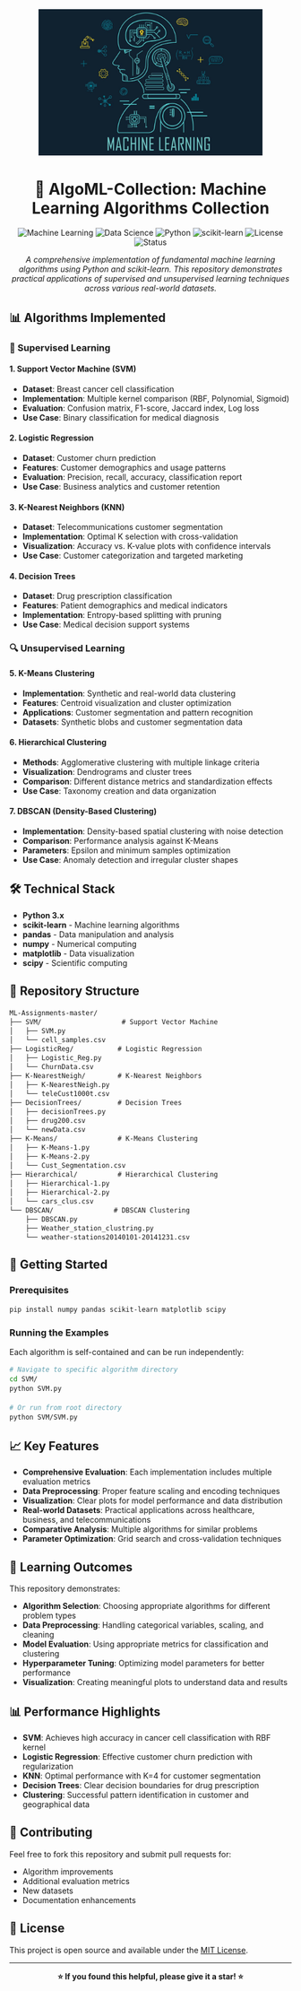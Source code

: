 <div align="center">

<img src="assets/logo.jpg" alt="AlgoML-Collection Logo" width="400"/>

# 🤖 AlgoML-Collection: Machine Learning Algorithms Collection

</div>

<div align="center">

![Machine Learning](https://img.shields.io/badge/Machine%20Learning-Algorithms-blue)
![Data Science](https://img.shields.io/badge/Data%20Science-Analytics-green)
![Python](https://img.shields.io/badge/Python-3.x-yellow)
![scikit-learn](https://img.shields.io/badge/scikit--learn-ML%20Library-orange)
![License](https://img.shields.io/badge/License-MIT-green)
![Status](https://img.shields.io/badge/Status-Complete-success)

*A comprehensive implementation of fundamental machine learning algorithms using Python and scikit-learn. This repository demonstrates practical applications of supervised and unsupervised learning techniques across various real-world datasets.*

</div>

## 📊 Algorithms Implemented

### 🎯 Supervised Learning

#### 1. **Support Vector Machine (SVM)**
- **Dataset**: Breast cancer cell classification
- **Implementation**: Multiple kernel comparison (RBF, Polynomial, Sigmoid)
- **Evaluation**: Confusion matrix, F1-score, Jaccard index, Log loss
- **Use Case**: Binary classification for medical diagnosis

#### 2. **Logistic Regression**
- **Dataset**: Customer churn prediction
- **Features**: Customer demographics and usage patterns
- **Evaluation**: Precision, recall, accuracy, classification report
- **Use Case**: Business analytics and customer retention

#### 3. **K-Nearest Neighbors (KNN)**
- **Dataset**: Telecommunications customer segmentation
- **Implementation**: Optimal K selection with cross-validation
- **Visualization**: Accuracy vs. K-value plots with confidence intervals
- **Use Case**: Customer categorization and targeted marketing

#### 4. **Decision Trees**
- **Dataset**: Drug prescription classification
- **Features**: Patient demographics and medical indicators
- **Implementation**: Entropy-based splitting with pruning
- **Use Case**: Medical decision support systems

### 🔍 Unsupervised Learning

#### 5. **K-Means Clustering**
- **Implementation**: Synthetic and real-world data clustering
- **Features**: Centroid visualization and cluster optimization
- **Applications**: Customer segmentation and pattern recognition
- **Datasets**: Synthetic blobs and customer segmentation data

#### 6. **Hierarchical Clustering**
- **Methods**: Agglomerative clustering with multiple linkage criteria
- **Visualization**: Dendrograms and cluster trees
- **Comparison**: Different distance metrics and standardization effects
- **Use Case**: Taxonomy creation and data organization

#### 7. **DBSCAN (Density-Based Clustering)**
- **Implementation**: Density-based spatial clustering with noise detection
- **Comparison**: Performance analysis against K-Means
- **Parameters**: Epsilon and minimum samples optimization
- **Use Case**: Anomaly detection and irregular cluster shapes

## 🛠️ Technical Stack

- **Python 3.x**
- **scikit-learn** - Machine learning algorithms
- **pandas** - Data manipulation and analysis
- **numpy** - Numerical computing
- **matplotlib** - Data visualization
- **scipy** - Scientific computing

## 📁 Repository Structure

```
ML-Assignments-master/
├── SVM/                    # Support Vector Machine
│   ├── SVM.py
│   └── cell_samples.csv
├── LogisticReg/           # Logistic Regression
│   ├── Logistic_Reg.py
│   └── ChurnData.csv
├── K-NearestNeigh/        # K-Nearest Neighbors
│   ├── K-NearestNeigh.py
│   └── teleCust1000t.csv
├── DecisionTrees/         # Decision Trees
│   ├── decisionTrees.py
│   ├── drug200.csv
│   └── newData.csv
├── K-Means/               # K-Means Clustering
│   ├── K-Means-1.py
│   ├── K-Means-2.py
│   └── Cust_Segmentation.csv
├── Hierarchical/          # Hierarchical Clustering
│   ├── Hierarchical-1.py
│   ├── Hierarchical-2.py
│   └── cars_clus.csv
└── DBSCAN/               # DBSCAN Clustering
    ├── DBSCAN.py
    ├── Weather_station_clustring.py
    └── weather-stations20140101-20141231.csv
```

## 🚀 Getting Started

### Prerequisites

```bash
pip install numpy pandas scikit-learn matplotlib scipy
```

### Running the Examples

Each algorithm is self-contained and can be run independently:

```bash
# Navigate to specific algorithm directory
cd SVM/
python SVM.py

# Or run from root directory
python SVM/SVM.py
```

## 📈 Key Features

- **Comprehensive Evaluation**: Each implementation includes multiple evaluation metrics
- **Data Preprocessing**: Proper feature scaling and encoding techniques
- **Visualization**: Clear plots for model performance and data distribution
- **Real-world Datasets**: Practical applications across healthcare, business, and telecommunications
- **Comparative Analysis**: Multiple algorithms for similar problems
- **Parameter Optimization**: Grid search and cross-validation techniques

## 🎯 Learning Outcomes

This repository demonstrates:

- **Algorithm Selection**: Choosing appropriate algorithms for different problem types
- **Data Preprocessing**: Handling categorical variables, scaling, and cleaning
- **Model Evaluation**: Using appropriate metrics for classification and clustering
- **Hyperparameter Tuning**: Optimizing model parameters for better performance
- **Visualization**: Creating meaningful plots to understand data and results

## 📊 Performance Highlights

- **SVM**: Achieves high accuracy in cancer cell classification with RBF kernel
- **Logistic Regression**: Effective customer churn prediction with regularization
- **KNN**: Optimal performance with K=4 for customer segmentation
- **Decision Trees**: Clear decision boundaries for drug prescription
- **Clustering**: Successful pattern identification in customer and geographical data

## 🤝 Contributing

Feel free to fork this repository and submit pull requests for:
- Algorithm improvements
- Additional evaluation metrics
- New datasets
- Documentation enhancements

## 📝 License

This project is open source and available under the [MIT License](LICENSE).

---

<div align="center">

**⭐ If you found this helpful, please give it a star! ⭐**

</div>